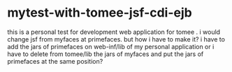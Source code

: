 mytest-with-tomee-jsf-cdi-ejb
=============================

this is a personal test for development web application for tomee . i would change jsf from myfaces at primefaces.
but how i have to make it?
i have to add the jars of primefaces on web-inf/lib of my personal application or i have to delete from tomee/lib the jars of myfaces and put the jars of primefaces at the same position?
